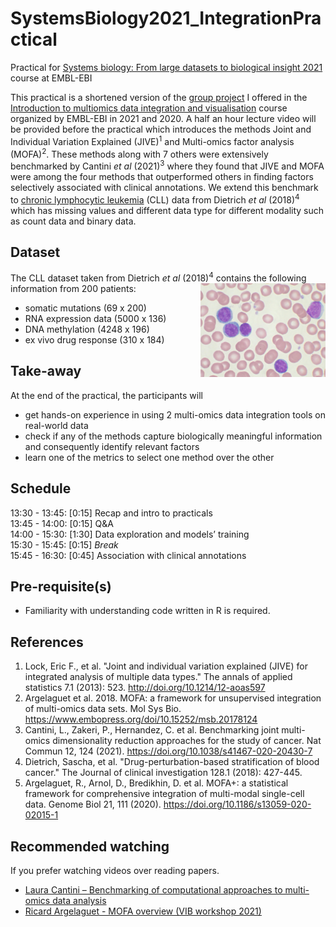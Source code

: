 # SystemsBiology2021_IntegrationPractical
Practical for [Systems biology: From large datasets to biological insight 2021](https://www.ebi.ac.uk/training/events/systems-biology-large-datasets-biological-insight/) course at EMBL-EBI

This practical is a shortened version of the [group project](https://github.com/Manikgarg/MultiOmicsDataIntegrationCourse2021) I offered in the [Introduction to multiomics data integration and visualisation](https://www.ebi.ac.uk/training/events/introduction-multiomics-data-integration-and-visualisation-0/) course organized by EMBL-EBI in 2021 and 2020. A half an hour lecture video will be provided before the practical which introduces the methods Joint and Individual Variation Explained (JIVE)<sup>1</sup> and Multi-omics factor analysis (MOFA)<sup>2</sup>. These methods along with 7 others were extensively benchmarked by Cantini *et al* (2021)<sup>3</sup> where they found that JIVE and MOFA were among the four methods that outperformed others in finding factors selectively associated with clinical annotations. We extend this benchmark to [chronic lymphocytic leukemia](https://en.wikipedia.org/wiki/Chronic_lymphocytic_leukemia) (CLL) data from Dietrich *et al* (2018)<sup>4</sup> which has missing values and different data type for different modality such as count data and binary data. 


## Dataset

The CLL dataset taken from Dietrich *et al* (2018)<sup>4</sup> contains the following information from 200 patients:
<img align="right" width="200" height="150" src="./image/Chronic_lymphocytic_leukemia.jpg">
- somatic mutations (69 x 200)
- RNA expression data (5000 x 136)
- DNA methylation (4248 x 196)
- ex vivo drug response (310 x 184)

## Take-away

At the end of the practical, the participants will

* get hands-on experience in using 2 multi-omics data integration tools on real-world data
* check if any of the methods capture biologically meaningful information and consequently identify relevant factors
* learn one of the metrics to select one method over the other

## Schedule

13:30 - 13:45: [0:15] Recap and intro to practicals\
13:45 - 14:00: [0:15] Q&A\
14:00 - 15:30: [1:30] Data exploration and models’ training\
15:30 - 15:45: [0:15] *Break*\
15:45 - 16:30: [0:45] Association with clinical annotations

## Pre-requisite(s)
* Familiarity with understanding code written in R is required.

## References

1. Lock, Eric F., et al. "Joint and individual variation explained (JIVE) for integrated analysis of multiple data types." The annals of applied statistics 7.1 (2013): 523. http://doi.org/10.1214/12-aoas597
2. Argelaguet et al. 2018. MOFA: a framework for unsupervised integration of multi-omics data sets. Mol Sys Bio. https://www.embopress.org/doi/10.15252/msb.20178124
3. Cantini, L., Zakeri, P., Hernandez, C. et al. Benchmarking joint multi-omics dimensionality reduction approaches for the study of cancer. Nat Commun 12, 124 (2021). https://doi.org/10.1038/s41467-020-20430-7
4. Dietrich, Sascha, et al. "Drug-perturbation-based stratification of blood cancer." The Journal of clinical investigation 128.1 (2018): 427-445.
5. Argelaguet, R., Arnol, D., Bredikhin, D. et al. MOFA+: a statistical framework for comprehensive integration of multi-modal single-cell data. Genome Biol 21, 111 (2020). https://doi.org/10.1186/s13059-020-02015-1

## Recommended watching

If you prefer watching videos over reading papers.

* [Laura Cantini – Benchmarking of computational approaches to multi-omics data analysis](https://network.febs.org/videos/talk2_laura-cantini)
* [Ricard Argelaguet - MOFA overview (VIB workshop 2021)](https://www.youtube.com/watch?v=_BfHeZ0s2i0)


